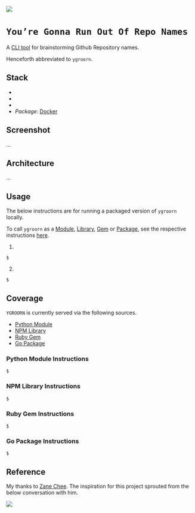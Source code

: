 [![](https://img.shields.io/badge/ygroorn_1.0.0-passing-green)](https://github.com/gongahkia/ygroorn/releases/tag/1.0.0)

# `You’re Gonna Run Out Of Repo Names`

A [CLI tool]() for brainstorming Github Repository names.

Henceforth abbreviated to `ygroorn`.

## Stack

* []()
* []()
* []()
* *Package*: [Docker]()

## Screenshot

...

## Architecture

...

## Usage

The below instructions are for running a packaged version of `ygroorn` locally.

To call `ygroorn` as a [Module](#python-module-instructions), [Library](#npm-library-instructions), [Gem](#ruby-gem-instructions) or [Package](#go-package-instructions), see the respective instructions [here](#coverage).

1. 

```console
$
```

2. 

```console
$
```

## Coverage

`YGROORN` is currently served via the following sources.

* [Python Module](https://docs.python.org/3/tutorial/modules.html)
* [NPM Library](https://www.npmjs.com/)
* [Ruby Gem](https://rubygems.org/)
* [Go Package](https://pkg.go.dev/)

### Python Module Instructions

```console
$ 
```

### NPM Library Instructions

```console
$ 
```

### Ruby Gem Instructions

```console
$ 
```

### Go Package Instructions

```console
$ 
```

## Reference

My thanks to [Zane Chee](https://github.com/injaneity). The inspiration for this project sprouted from the below conversation with him.

![](./asset/reference/zane.png)